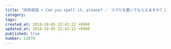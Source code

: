 ```yaml
---
title: "技術英語 > Can you spell it, please? ／ つづりを書いてもらえますか? 2014-01-14"
category: 
tags: 
created_at: 2018-10-05 12:42:12 +0900
updated_at: 2018-10-05 12:42:12 +0900
published: true
number: 11070
---
```



